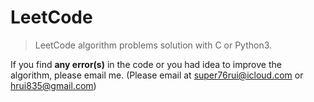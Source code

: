 # LeetCode

> LeetCode algorithm problems solution with C or Python3. 

If you find **any error(s)** in the code or you had idea to improve the algorithm, please email me.  (Please email at super76rui@icloud.com or hrui835@gmail.com)
